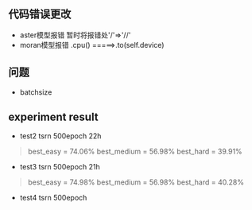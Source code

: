 ## 代码错误更改
* aster模型报错
暂时将报错处'/'=>'//'
* moran模型报错
.cpu()  =====>.to(self.device)
## 问题
* batchsize 
## experiment result
* test2
tsrn 500epoch
22h 
> best_easy = 74.06%
> best_medium = 56.98%
> best_hard = 39.91%
* test3
tsrn 500epoch
21h 
> best_easy = 74.98%
> best_medium = 56.98%
> best_hard = 40.28%
* test4
tsrn 500epoch

